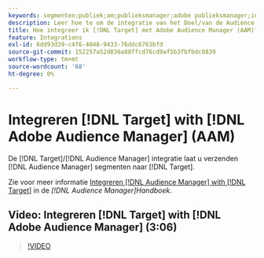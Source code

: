 ```yaml
---
keywords: segmenten;publiek;am;publieksmanager;adobe publieksmanager;integreren;integratie
description: Leer hoe te om de integratie van het Doel/van de Audience Manager te gebruiken om de segmenten van de Audience Manager (AAM) naar Adobe Target te verzenden.
title: Hoe integreer ik [!DNL Target] met Adobe Audience Manager (AAM)?
feature: Integrations
exl-id: 6dd93d39-c4f6-4048-9433-76ddc6763bfd
source-git-commit: 152257a52d836a88ffcd76cd9af5b3fbfbdc0839
workflow-type: tm+mt
source-wordcount: '68'
ht-degree: 0%

---
```


# Integreren [!DNL Target] with [!DNL Adobe Audience Manager] (AAM)

De [!DNL Target]/[!DNL Audience Manager] integratie laat u verzenden [!DNL Audience Manager] segmenten naar [!DNL Target].

Zie voor meer informatie [Integreren [!DNL Audience Manager] with [!DNL Target]](https://experienceleague.adobe.com/docs/audience-manager/user-guide/implementation-integration-guides/integration-other-solutions/aam-target-integration.html?lang=nl-NL) in de *[!DNL Audience Manager]Handboek*.

## Video: Integreren [!DNL Target] with [!DNL Adobe Audience Manager] (3:06)

>[!VIDEO](https://video.tv.adobe.com/v/35151)

